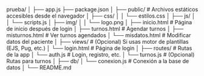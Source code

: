 prueba/
│
├── app.js
├── package.json
│
├── public/ # Archivos estáticos accesibles desde el navegador
│ ├── css/
│ │ └── estilos.css
│ ├── js/
│ │ └── scripts.js
│ ├── img/
│ │ └── logo.png
│ ├── inicio.html # Página de inicio después de login
│ ├── turnos.html # Agendar turnos
│ ├── misturnos.html # Ver turnos agendados
│ └── misdatos.html # Modificar datos del paciente
│
├── views/ # (Opcional) Si usas motor de plantillas (EJS, Pug, etc.)
│ └── login.html # Página de login
│
├── routes/ # Rutas de la app
│ └── auth.js # Login, registro, etc.
│ └── turnos.js # (Opcional) Rutas para turnos
│
├── db/
│ └── conexion.js # Conexión a la base de datos
│
└── README.md
